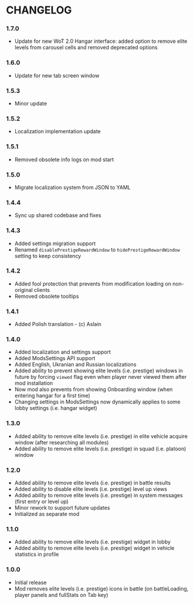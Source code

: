 # CHANGELOG

### 1.7.0

- Update for new WoT 2.0 Hangar interface: added option to remove elite levels from carousel cells and removed deprecated options

### 1.6.0

- Update for new tab screen window

### 1.5.3

- Minor update

### 1.5.2

- Localization implementation update

### 1.5.1

- Removed obsolete info logs on mod start

### 1.5.0

- Migrate localization system from JSON to YAML

### 1.4.4

- Sync up shared codebase and fixes

### 1.4.3

- Added settings migration support
- Renamed `disablePrestigeRewardWindow` to `hidePrestigeRewardWindow` setting to keep consistency

### 1.4.2

- Added fool protection that prevents from modification loading on non-original clients
- Removed obsolete tooltips

### 1.4.1

- Added Polish translation - (c) Aslain

### 1.4.0

- Added localization and settings support
- Added ModsSettings API support
- Added English, Ukranian and Russian localizations
- Added ability to prevent showing elite levels (i.e. prestige) windows in future by forcing `viewed` flag even when player never viewed them after mod installation
- Now mod also prevents from showing Onboarding window (when entering hangar for a first time)
- Changing settings in ModsSettings now dynamically applies to some lobby settings (i.e. hangar widget)

### 1.3.0

- Added ability to remove elite levels (i.e. prestige) in elite vehicle acquire window (after researching all modules)
- Added ability to remove elite levels (i.e. prestige) in squad (i.e. platoon) window

### 1.2.0

- Added ability to remove elite levels (i.e. prestige) in battle results
- Added ability to disable elite levels (i.e. prestige) level up views 
- Added ability to remove elite levels (i.e. prestige) in system messages (first entry or level up)
- Minor rework to support future updates
- Initialized as separate mod

### 1.1.0

- Added ability to remove elite levels (i.e. prestige) widget in lobby
- Added ability to remove elite levels (i.e. prestige) widget in vehicle statistics in profile

### 1.0.0

- Initial release
- Mod removes elite levels (i.e. prestige) icons in battle (on battleLoading, player panels and fullStats on Tab key)

